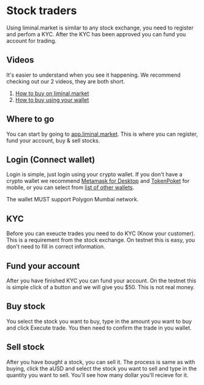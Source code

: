 # Stock traders
Using liminal.market is similar to any stock exchange, you need to register and perfom a KYC. After the KYC has been approved you can fund you account for trading.

## Videos
It's easier to understand when you see it happening. We recommend checking out our 2 videos, they are both short.

1. [How to buy on liminal.market](https://www.youtube.com/watch?v=Xu3O3asNUd0)
2. [How to buy using your wallet](https://www.youtube.com/watch?v=bTDj4byJdqY)

## Where to go
You can start by going to [app.liminal.market](https://app.liminal.market). This is where you can register, fund your account, buy & sell stocks.

## Login (Connect wallet)
Login is simple, just login using your crypto wallet. If you don't have a crypto wallet we recommend [Metamask for Desktop](https://metamask.io/) and [TokenPoket](https://www.tokenpocket.pro/en) for mobile, or you can select from [list of other wallets](https://ethereum.org/en/wallets/). 

The wallet MUST support Polygon Mumbai network.

## KYC
Before you can exeucte trades you need to do KYC (Know your customer). This is a requirement from the stock exchange. On testnet this is easy, you don't need to fill in correct information.

## Fund your account
After you have finished KYC you can fund your account. On the testnet this is simple click of a button and we will give you $50. This is not real money.

## Buy stock
You select the stock you want to buy, type in the amount you want to buy and click Execute trade. You then need to confirm the trade in you wallet. 

## Sell stock
After you have bought a stock, you can sell it. The process is same as with buying, click the aUSD and select the stock you want to sell and type in the quantity you want to sell. You'll see how many dollar you'll recieve for it.
